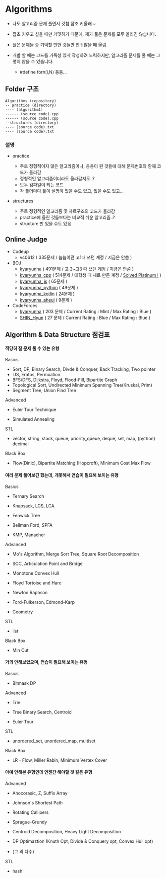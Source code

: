 # Algorithms

- 나도 알고리즘 문제 풀면서 깃헙 잡초 키울래 ~

- 잡초 키우고 싶을 때만 커밋하기 때문에, 제가 풀은 문제를 모두 올리진 않습니다. 

- 풀은 문제들 중 기억할 만한 것들만 안귀찮을 때 올림

- 개발 할 때는 코드를 가독성 있게 작성하려 노력하지만, 알고리즘 문제를 풀 때는 그렇지 않을 수 있습니다.

  - #define forn(i,N) 등등... 

  

## Folder 구조

```
Algorithms (repository)
-- practice (directory)
---- (algorithm1)
------ (source code).cpp
------ (source code).cpp
--structures (directory)
---- (source code).txt
---- (source code).txt

```

### 설명

- practice
  - 주로 정형적이지 않은 알고리즘이나, 응용이 된 것들에 대해 문제번호와 함께 코드가 올라감
  - 정형적인 알고리즘이더라도 올라갈지도..? 
  - 모두 컴파일이 되는 코드
  - 각 폴더마다 풀이 설명이 있을 수도 있고, 없을 수도 있고... 
  
- structures
  - 주로 정형적인 알고리즘 및 자료구조의 코드가 올라감 
  - practice에 올린 것들보다는 비교적 쉬운 알고리즘..?
  - structure 만 있을 수도 있음 



## Online Judge

- Codeup 
  - vc0612 ( 335문제 / 늅늅이던 고1때 쓰던 계정 / 지금은 안씀 ) 
- BOJ
  - [kyaryunha](https://www.acmicpc.net/user/kyaryunha)  ( 491문제 / 고 2~고3 때 쓰던 계정 / 지금은 안씀 )
  - [kyaryunha_cpp](https://www.acmicpc.net/user/kyaryunha_cpp) ( 514문제 / 대학생 때 새로 만든 계정 / [Solved Platinum I](https://solved.ac/profile/kyaryunha_cpp) )
  - [kyaryunha_js](https://www.acmicpc.net/user/kyaryunha_js) ( 65문제 )
  - [kyaryunha_python](https://www.acmicpc.net/user/kyaryunha_python) ( 49문제 )
  - [kyaryunha_kotlin](https://www.acmicpc.net/user/kyaryunha_kotlin) ( 24문제 )
  - [kyaryunha_aheui](https://www.acmicpc.net/user/kyaryunha_aheui) ( 9문제 )
- CodeForces
  - [kyaryunha](http://codeforces.com/profile/kyaryunha) ( 203 문제 / Current Rating : Mint / Max Rating : Blue )
  - [SHIN_Hyun](http://codeforces.com/profile/SHIN_Hyun) ( 27 문제 / Current Rating : Blue / Max Rating : Blue )



## Algorithm & Data Structure 점검표 



#### 적당히 잘 문제 풀 수 있는 유형 



Basics

- Sort, DP, Binary Search, Divde & Conquer, Back Tracking, Two pointer 
- LIS, Eratos, Permuation
- BFS/DFS, Dijkstra, Floyd, Flood-Fill, Bipartite Graph
- Topological Sort, Undirected Minimum Spanning Tree(Kruskal, Prim)
- Segment Tree, Union Find Tree



Advanced

- Euler Tour Technique

- Simulated Annealing



STL

- vector, string, stack, queue, priority_queue, deque, set, map, (python) decimal



Black Box

- Flow(Dinic), Bipartite Matching (Hopcroft), Minimum Cost Max Flow



#### 여러 문제 풀어보긴 했는데, 개못해서 연습이 필요해 보이는 유형



Basics

- Ternary Search

- Knapsack, LCS, LCA
- Fenwick Tree
- Bellman Ford, SPFA
- KMP, Manacher



Advanced

- Mo's Algorithm, Merge Sort Tree, Square Root Decomposition

- SCC, Articulation Point and Bridge
- Monotone Convex Hull
- Floyd Tortoise and Hare
- Newton Raphson
- Ford-Fulkerson, Edmond-Karp
- Geometry 



STL

- list



Black Box

- Min Cut



#### 거의 안해보았으며, 연습이 필요해 보이는 유형 



Basics

- Bitmask DP



Advanced

- Trie

- Tree Binary Search, Centroid
- Euler Tour



STL

- unordered_set, unordered_map, multiset



Black Box

- LR - Flow, Miller Rabin, Minimum Vertex Cover 



#### 아예 안해본 유형인데 언젠간 해야할 것 같은 유형 



Advanced

- Ahocorasic, Z,  Suffix Array

- Johnson's Shortest Path
- Rotating Callipers
- Sprague-Grundy
- Centroid Decomposition, Heavy Light Decomposition 
- DP Optimaztion (Knuth Opt, Divide & Conquery opt, Convex Hull opt)
- (그 외 다수)



STL 

- hash